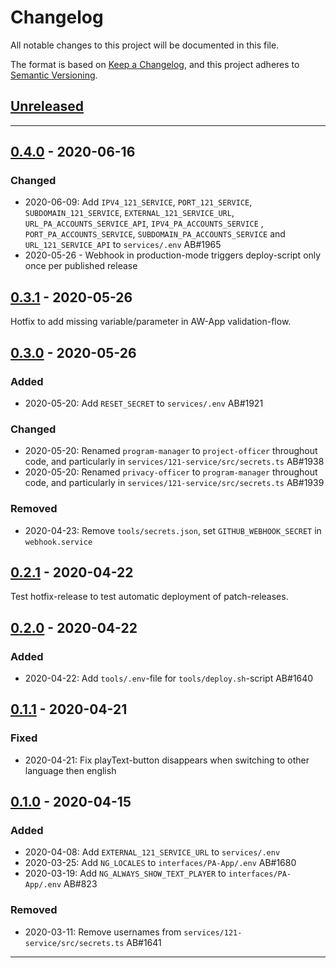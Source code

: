 # Changelog
All notable changes to this project will be documented in this file.

The format is based on [Keep a Changelog](https://keepachangelog.com/en/1.0.0/),
and this project adheres to [Semantic Versioning](https://semver.org/spec/v2.0.0.html).

## [Unreleased]

---

## [0.4.0] - 2020-06-16

### Changed
- 2020-06-09: Add `IPV4_121_SERVICE`, `PORT_121_SERVICE`, `SUBDOMAIN_121_SERVICE`, `EXTERNAL_121_SERVICE_URL`, `URL_PA_ACCOUNTS_SERVICE_API`, `IPV4_PA_ACCOUNTS_SERVICE` , `PORT_PA_ACCOUNTS_SERVICE`, `SUBDOMAIN_PA_ACCOUNTS_SERVICE` and `URL_121_SERVICE_API`  to `services/.env` AB#1965 
- 2020-05-26 - Webhook in production-mode triggers deploy-script only once per published release


## [0.3.1] - 2020-05-26
Hotfix to add missing variable/parameter in AW-App validation-flow.


## [0.3.0] - 2020-05-26

### Added
- 2020-05-20: Add `RESET_SECRET` to `services/.env` AB#1921

### Changed
- 2020-05-20: Renamed `program-manager` to `project-officer` throughout code, and particularly in `services/121-service/src/secrets.ts` AB#1938
- 2020-05-20: Renamed `privacy-officer` to `program-manager` throughout code, and particularly in `services/121-service/src/secrets.ts` AB#1939

### Removed
- 2020-04-23: Remove `tools/secrets.json`, set `GITHUB_WEBHOOK_SECRET` in `webhook.service`


## [0.2.1] - 2020-04-22
Test hotfix-release to test automatic deployment of patch-releases.


## [0.2.0] - 2020-04-22

### Added
- 2020-04-22: Add `tools/.env`-file for `tools/deploy.sh`-script AB#1640


## [0.1.1] - 2020-04-21

### Fixed
- 2020-04-21: Fix playText-button disappears when switching to other language then english


## [0.1.0] - 2020-04-15

### Added
- 2020-04-08: Add `EXTERNAL_121_SERVICE_URL` to `services/.env`
- 2020-03-25: Add `NG_LOCALES` to `interfaces/PA-App/.env` AB#1680
- 2020-03-19: Add `NG_ALWAYS_SHOW_TEXT_PLAYER` to `interfaces/PA-App/.env` AB#823

### Removed
- 2020-03-11: Remove usernames from `services/121-service/src/secrets.ts` AB#1641


---

[Unreleased]: https://github.com/global-121/121-platform/compare/v0.4.0...master
[0.4.0]: https://github.com/global-121/121-platform/releases/tag/v0.3.1...v0.4.0
[0.3.1]: https://github.com/global-121/121-platform/releases/tag/v0.3.0...v0.3.1
[0.3.0]: https://github.com/global-121/121-platform/releases/tag/v0.2.1...v0.3.0
[0.2.1]: https://github.com/global-121/121-platform/releases/tag/v0.2.0...v0.2.1
[0.2.0]: https://github.com/global-121/121-platform/releases/tag/v0.1.1...v0.2.0
[0.1.1]: https://github.com/global-121/121-platform/releases/tag/v0.1.0...v0.1.1
[0.1.0]: https://github.com/global-121/121-platform/releases/tag/v0.1.0
